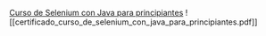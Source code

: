 [Curso de Selenium con Java para principiantes](https://openwebinars.net/academia/portada/selenium-principiantes/) 
![[certificado_curso_de_selenium_con_java_para_principiantes.pdf]]